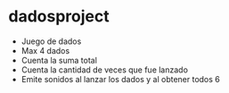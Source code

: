 # dadosproject
- Juego de dados
- Max 4 dados
- Cuenta la suma total
- Cuenta la cantidad de veces que fue lanzado
- Emite sonidos al lanzar los dados y al obtener todos 6

